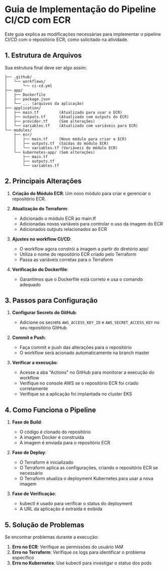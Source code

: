 # Guia de Implementação do Pipeline CI/CD com ECR

Este guia explica as modificações necessárias para implementar o pipeline CI/CD com o repositório ECR, como solicitado na atividade.

## 1. Estrutura de Arquivos

Sua estrutura final deve ser algo assim:

```
├── .github/
│   └── workflows/
│       └── ci-cd.yml
├── app/
│   ├── Dockerfile
│   ├── package.json
│   └── ... (arquivos da aplicação)
├── application/
│   ├── main.tf         (Atualizado para usar o ECR)
│   ├── outputs.tf      (Atualizado com outputs do ECR)
│   ├── provider.tf     (Sem alterações)
│   └── variables.tf    (Atualizado com variáveis para ECR)
└── modules/
    ├── ecr/
    │   ├── main.tf     (Novo módulo para criar o ECR)
    │   ├── outputs.tf  (Saídas do módulo ECR)
    │   └── variables.tf (Variáveis do módulo ECR)
    └── kubernetes-app/ (Sem alterações)
        ├── main.tf
        ├── outputs.tf
        └── variables.tf
```

## 2. Principais Alterações

1. **Criação do Módulo ECR**: Um novo módulo para criar e gerenciar o repositório ECR.

2. **Atualização do Terraform**: 
   - Adicionado o módulo ECR ao main.tf
   - Adicionadas novas variáveis para controlar o uso da imagem do ECR
   - Adicionados outputs relacionados ao ECR

3. **Ajustes no workflow CI/CD**:
   - O workflow agora constrói a imagem a partir do diretório app/
   - Utiliza o nome do repositório ECR criado pelo Terraform
   - Passa as variáveis corretas para o Terraform

4. **Verificação do Dockerfile**:
   - Garantimos que o Dockerfile está correto e usa o comando adequado

## 3. Passos para Configuração

1. **Configurar Secrets do GitHub**:
   - Adicione os secrets `AWS_ACCESS_KEY_ID` e `AWS_SECRET_ACCESS_KEY` no seu repositório GitHub

2. **Commit e Push**:
   - Faça commit e push das alterações para o repositório
   - O workflow será acionado automaticamente na branch master

3. **Verificar a execução**:
   - Acesse a aba "Actions" no GitHub para monitorar a execução do workflow
   - Verifique no console AWS se o repositório ECR foi criado corretamente
   - Verifique se a aplicação foi implantada no cluster EKS

## 4. Como Funciona o Pipeline

1. **Fase de Build**:
   - O código é clonado do repositório
   - A imagem Docker é construída
   - A imagem é enviada para o repositório ECR

2. **Fase de Deploy**:
   - O Terraform é inicializado
   - O Terraform aplica as configurações, criando o repositório ECR se necessário
   - O Terraform atualiza o deployment Kubernetes para usar a nova imagem

3. **Fase de Verificação**:
   - kubectl é usado para verificar o status do deployment
   - A URL da aplicação é extraída e exibida

## 5. Solução de Problemas

Se encontrar problemas durante a execução:

1. **Erro no ECR**: Verifique as permissões do usuário IAM
2. **Erro no Terraform**: Verifique os logs para identificar o problema específico
3. **Erro no Kubernetes**: Use kubectl para investigar o status dos pods
